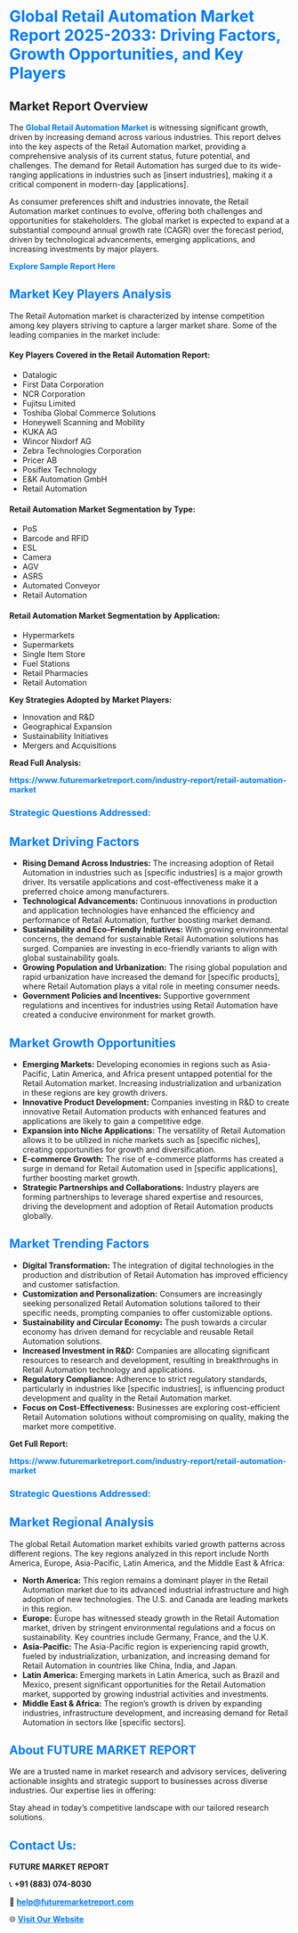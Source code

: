 <h1 style="color: #007BFF;">Global Retail Automation Market Report 2025-2033: Driving Factors, Growth Opportunities, and Key Players</h1>

<section id="overview">
<h2>Market Report Overview</h2>
<p>The <a href="https://www.futuremarketreport.com/industry-report/retail-automation-market" style="color: #007BFF; text-decoration: none;"><strong>Global Retail Automation Market</strong></a> is witnessing significant growth, driven by increasing demand across various industries. This report delves into the key aspects of the Retail Automation market, providing a comprehensive analysis of its current status, future potential, and challenges. The demand for Retail Automation has surged due to its wide-ranging applications in industries such as [insert industries], making it a critical component in modern-day [applications].</p>
<p>As consumer preferences shift and industries innovate, the Retail Automation market continues to evolve, offering both challenges and opportunities for stakeholders. The global market is expected to expand at a substantial compound annual growth rate (CAGR) over the forecast period, driven by technological advancements, emerging applications, and increasing investments by major players.</p>
</section>

<section id="overview">
<p><a href="https://www.futuremarketreport.com/request-sample/reportId=101245" style="color: #007BFF; text-decoration: none;"><strong>Explore Sample Report Here</strong></a></p>
</section>

<section id="key-players">
<h2 style="color: #007BFF;">Market Key Players Analysis</h2>
<p>The Retail Automation market is characterized by intense competition among key players striving to capture a larger market share. Some of the leading companies in the market include:</p>
<h4>Key Players Covered in the Retail Automation Report:</h4>
<ul><li>Datalogic</li><li>First Data Corporation</li><li>NCR Corporation</li><li>Fujitsu Limited</li><li>Toshiba Global Commerce Solutions</li><li>Honeywell Scanning and Mobility</li><li>KUKA AG</li><li>Wincor Nixdorf AG</li><li>Zebra Technologies Corporation</li><li>Pricer AB</li><li>Posiflex Technology</li><li>E&amp;K Automation GmbH</li><li>Retail Automation</li></ul>
<h4>Retail Automation Market Segmentation by Type:</h4>
<ul><li>PoS</li><li>Barcode and RFID</li><li>ESL</li><li>Camera</li><li>AGV</li><li>ASRS</li><li>Automated Conveyor</li><li>Retail Automation</li></ul>

<h4>Retail Automation Market Segmentation by Application:</h4>
<ul><li>Hypermarkets</li><li>Supermarkets</li><li>Single Item Store</li><li>Fuel Stations</li><li>Retail Pharmacies</li><li>Retail Automation</li></ul>
<p><strong>Key Strategies Adopted by Market Players:</strong></p>
<ul>
<li>Innovation and R&D</li>
<li>Geographical Expansion</li>
<li>Sustainability Initiatives</li>
<li>Mergers and Acquisitions</li>
</ul>
</section>

<section>
<p><strong>Read Full Analysis: </strong></p><a href="https://www.futuremarketreport.com/industry-report/retail-automation-market" style="color: #007BFF; text-decoration: none;"><strong>https://www.futuremarketreport.com/industry-report/retail-automation-market</strong></a>
<h3 style="color: #007BFF;">Strategic Questions Addressed:</h3>
</section>

<section id="driving-factors">
<h2 style="color: #007BFF;">Market Driving Factors</h2>
<ul>
<li><strong>Rising Demand Across Industries:</strong> The increasing adoption of Retail Automation in industries such as [specific industries] is a major growth driver. Its versatile applications and cost-effectiveness make it a preferred choice among manufacturers.</li>
<li><strong>Technological Advancements:</strong> Continuous innovations in production and application technologies have enhanced the efficiency and performance of Retail Automation, further boosting market demand.</li>
<li><strong>Sustainability and Eco-Friendly Initiatives:</strong> With growing environmental concerns, the demand for sustainable Retail Automation solutions has surged. Companies are investing in eco-friendly variants to align with global sustainability goals.</li>
<li><strong>Growing Population and Urbanization:</strong> The rising global population and rapid urbanization have increased the demand for [specific products], where Retail Automation plays a vital role in meeting consumer needs.</li>
<li><strong>Government Policies and Incentives:</strong> Supportive government regulations and incentives for industries using Retail Automation have created a conducive environment for market growth.</li>
</ul>
</section>

<section id="growth-opportunities">
<h2 style="color: #007BFF;">Market Growth Opportunities</h2>
<ul>
<li><strong>Emerging Markets:</strong> Developing economies in regions such as Asia-Pacific, Latin America, and Africa present untapped potential for the Retail Automation market. Increasing industrialization and urbanization in these regions are key growth drivers.</li>
<li><strong>Innovative Product Development:</strong> Companies investing in R&D to create innovative Retail Automation products with enhanced features and applications are likely to gain a competitive edge.</li>
<li><strong>Expansion into Niche Applications:</strong> The versatility of Retail Automation allows it to be utilized in niche markets such as [specific niches], creating opportunities for growth and diversification.</li>
<li><strong>E-commerce Growth:</strong> The rise of e-commerce platforms has created a surge in demand for Retail Automation used in [specific applications], further boosting market growth.</li>
<li><strong>Strategic Partnerships and Collaborations:</strong> Industry players are forming partnerships to leverage shared expertise and resources, driving the development and adoption of Retail Automation products globally.</li>
</ul>
</section>

<section id="trending-factors">
<h2 style="color: #007BFF;">Market Trending Factors</h2>
<ul>
<li><strong>Digital Transformation:</strong> The integration of digital technologies in the production and distribution of Retail Automation has improved efficiency and customer satisfaction.</li>
<li><strong>Customization and Personalization:</strong> Consumers are increasingly seeking personalized Retail Automation solutions tailored to their specific needs, prompting companies to offer customizable options.</li>
<li><strong>Sustainability and Circular Economy:</strong> The push towards a circular economy has driven demand for recyclable and reusable Retail Automation solutions.</li>
<li><strong>Increased Investment in R&D:</strong> Companies are allocating significant resources to research and development, resulting in breakthroughs in Retail Automation technology and applications.</li>
<li><strong>Regulatory Compliance:</strong> Adherence to strict regulatory standards, particularly in industries like [specific industries], is influencing product development and quality in the Retail Automation market.</li>
<li><strong>Focus on Cost-Effectiveness:</strong> Businesses are exploring cost-efficient Retail Automation solutions without compromising on quality, making the market more competitive.</li>
</ul>
</section>

<section>
<p><strong>Get Full Report: </strong></p><a href="https://www.futuremarketreport.com/industry-report/retail-automation-market" style="color: #007BFF; text-decoration: none;"><strong>https://www.futuremarketreport.com/industry-report/retail-automation-market</strong></a>
<h3 style="color: #007BFF;">Strategic Questions Addressed:</h3>
</section>


<section id="regional-analysis">
<h2 style="color: #007BFF;">Market Regional Analysis</h2>
<p>The global Retail Automation market exhibits varied growth patterns across different regions. The key regions analyzed in this report include North America, Europe, Asia-Pacific, Latin America, and the Middle East & Africa:</p>
<ul>
<li><strong>North America:</strong> This region remains a dominant player in the Retail Automation market due to its advanced industrial infrastructure and high adoption of new technologies. The U.S. and Canada are leading markets in this region.</li>
<li><strong>Europe:</strong> Europe has witnessed steady growth in the Retail Automation market, driven by stringent environmental regulations and a focus on sustainability. Key countries include Germany, France, and the U.K.</li>
<li><strong>Asia-Pacific:</strong> The Asia-Pacific region is experiencing rapid growth, fueled by industrialization, urbanization, and increasing demand for Retail Automation in countries like China, India, and Japan.</li>
<li><strong>Latin America:</strong> Emerging markets in Latin America, such as Brazil and Mexico, present significant opportunities for the Retail Automation market, supported by growing industrial activities and investments.</li>
<li><strong>Middle East & Africa:</strong> The region’s growth is driven by expanding industries, infrastructure development, and increasing demand for Retail Automation in sectors like [specific sectors].</li>
</ul>
</section>

<footer>
<h2 style="color: #007BFF;">About FUTURE MARKET REPORT</h2>
<p>We are a trusted name in market research and advisory services, delivering actionable insights and strategic support to businesses across diverse industries. Our expertise lies in offering:</p>

<p>Stay ahead in today’s competitive landscape with our tailored research solutions.</p>

<h2 style="color: #007BFF;">Contact Us:</h2>
<p><strong>FUTURE MARKET REPORT</strong></p>
<p>📞 <strong>+91 (883) 074-8030</strong></p>
<p>📧 <strong><a href="mailto:help@futuremarketreport.com" style="color: #007BFF;">help@futuremarketreport.com</a></strong></p>
<p>🌐 <strong><a href="https://www.futuremarketreport.com/" style="color: #007BFF;">Visit Our Website</a></strong></p>
</footer>